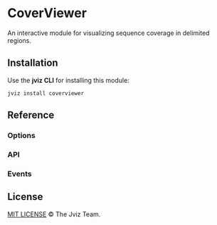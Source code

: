 # CoverViewer

An interactive module for visualizing sequence coverage in delimited regions.

## Installation

Use the **jviz CLI** for installing this module:

```
jviz install coverviewer
```

## Reference

### Options

### API

### Events

## License

[MIT LICENSE](./LICENSE) &copy; The Jviz Team.
